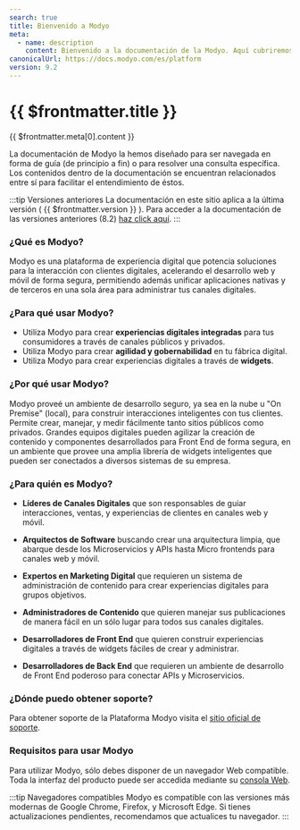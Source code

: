 ```yaml
---
search: true
title: Bienvenido a Modyo
meta:
  - name: description
    content: Bienvenido a la documentación de la Modyo. Aquí cubriremos todos los puntos relevantes de la plataforma, como la descripción de las interfaces, dar a conocer buenas prácticas al interactuar con la plataforma, proveer ejemplos de uso, entre otros temas. 
canonicalUrl: https://docs.modyo.com/es/platform
version: 9.2
---
```


# {{ $frontmatter.title }}

{{ $frontmatter.meta[0].content }}

La documentación de Modyo la hemos diseñado para ser navegada en forma de guía (de principio a fin) o para resolver una consulta específica. Los contenidos dentro de la documentación se encuentran relacionados entre sí para facilitar el entendimiento de éstos.

:::tip Versiones anteriores
La documentación en este sitio aplica a la última versión ( {{ $frontmatter.version }} ). Para acceder a la documentación de las versiones anteriores (8.2) [haz click aquí](/assets/pdf/Modyo82Docs.pdf). 
:::

### ¿Qué es Modyo?

Modyo es una plataforma de experiencia digital que potencia soluciones para la interacción con clientes digitales, acelerando el desarrollo web y móvil de forma segura, permitiendo además unificar aplicaciones nativas y de terceros en una sola área para administrar tus canales digitales.

### ¿Para qué usar Modyo?

* Utiliza Modyo para crear **experiencias digitales integradas** para tus consumidores a través de canales públicos y privados.
* Utiliza Modyo para crear **agilidad y gobernabilidad** en tu fábrica digital.
* Utiliza Modyo para crear experiencias digitales a través de **widgets**.

### ¿Por qué usar Modyo?

Modyo proveé un ambiente de desarrollo seguro, ya sea en la nube u "On Premise" (local), para construir interacciones inteligentes con tus clientes. Permite crear, manejar, y medir fácilmente tanto sitios públicos como privados. Grandes equipos digitales pueden agilizar la creación de contenido y componentes desarrollados para Front End de forma segura, en un ambiente que provee una amplia librería de widgets inteligentes que pueden ser conectados a diversos sistemas de su empresa.

### ¿Para quién es Modyo?

* **Líderes de Canales Digitales** que son responsables de guiar interacciones, ventas, y experiencias de clientes en canales web y móvil.

* **Arquitectos de Software** buscando crear una arquitectura limpia, que abarque desde los Microservicios y APIs hasta Micro frontends para canales web y móvil.

* **Expertos en Marketing Digital** que requieren un sistema de administración de contenido para crear experiencias digitales para grupos objetivos.

* **Administradores de Contenido** que quieren manejar sus publicaciones de manera fácil en un sólo lugar para todos sus canales digitales.

* **Desarrolladores de Front End** que quieren construir experiencias digitales a través de widgets fáciles de crear y administrar.

* **Desarrolladores de Back End** que requieren un ambiente de desarrollo de Front End poderoso para conectar APIs y Microservicios.

### ¿Dónde puedo obtener soporte?

Para obtener soporte de la Plataforma Modyo visita el [sitio oficial de soporte](https://support.modyo.com/hc/es).

### Requisitos para usar Modyo

Para utilizar Modyo, sólo debes disponer de un navegador Web compatible. Toda la interfaz del producto puede ser accedida mediante su [consola Web](/es/platform/core/the-modyo-interface.html).

:::tip Navegadores compatibles
Modyo es compatible con las versiones más modernas de Google Chrome, Firefox, y Microsoft Edge.
Si tienes actualizaciones pendientes, recomendamos que actualices tu navegador.
:::